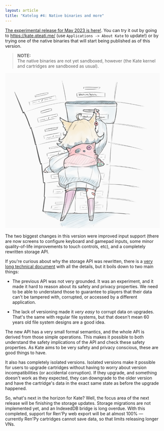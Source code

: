 ```yaml
---
layout: article
title: "Katelog #4: Native binaries and more"
---
```


[The experimental release for May 2023 is here!](https://github.com/qteatime/kate/releases/tag/v0.23.5-rc1). You can try it out by going to <https://kate.qteati.me/> (use `Applications -> About Kate` to update!) or by trying one of the native binaries that will start being published as of this version.

> **NOTE:**<br>
> The native binaries are not yet sandboxed, however (the Kate kernel and cartridges are sandboxed as usual).

![](/files/2023/05/kate-storage.png)

The two biggest changes in this version were improved input support (there are now screens to configure keyboard and gamepad inputs, some minor quality-of-life improvements to touch controls, etc), and a completely rewritten storage API.

If you're curious about why the storage API was rewritten, there is a [very long technical document](https://github.com/qteatime/kate/blob/main/docs/design/0101-object-store.md) with all the details, but it boils down to two main things:

- The previous API was not very grounded. It was an experiment, and it made it hard to reason about its safety and privacy properties. We need to be able to understand those to guarantee to players that their data can't be tampered with, corrupted, or accessed by a different application.

- The lack of versioning made it _very easy_ to corrupt data on upgrades. That's the same with regular file systems, but that doesn't mean 60 years old file system designs are a good idea.

The new API has a very small formal semantics, and the whole API is derived from those simple operations. This makes it possible to both understand the safety implications of the API and check these safety properties. As Kate aims to be very safety and privacy conscious, these are good things to have.

It also has completely isolated versions. Isolated versions make it possible for users to upgrade cartridges without having to worry about version incompatibilities (or accidental corruption). If they upgrade, and something doesn't work as they expected, they can downgrade to the older version and have the cartridge's data in the exact same state as before the upgrade happened.

So, what's next in the horizon for Kate? Well, the focus area of the next release will be finishing the storage updates. Storage migrations are not implemented yet, and an IndexedDB bridge is long overdue. With this completed, support for Ren'Py web export will be at almost 100% — currently Ren'Py cartridges cannot save data, so that limits releasing longer VNs.
